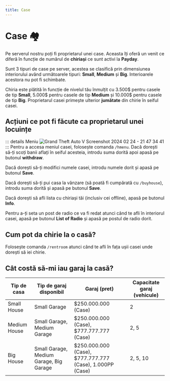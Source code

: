 ```yaml
---
title: Case
---
```


# Case 🏘️

Pe serverul nostru poți fi proprietarul unei case. Aceasta îți oferă un venit ce diferă în funcție de numărul de **chiriași** ce sunt activi la **Payday**.

Sunt 3 tipuri de case pe server, acestea se clasifică prin dimensiunea interiorului având următoarele tipuri: **Small**, **Medium** și **Big**.
Interioarele acestora nu pot fi schimbate.

Chiria este plătită în funcție de nivelul tău înmulțit cu 3.500$ pentru casele de tip **Small**, 5.000$ pentru casele de tip **Medium** și 10.000$ pentru casele de tip **Big**.
Proprietarul casei primește ulterior **jumătate** din chirie în seiful casei.

## Acțiuni ce pot fi făcute ca proprietarul unei locuințe

::: details Meniu
![Grand Theft Auto V Screenshot 2024 02 24 - 21 47 34 41](https://github.com/Alexander-AIM/wiki/assets/157987605/b16e6f5c-373c-4856-9374-3fe72655a5f5)
:::
Pentru a accesa meniul casei, folosește comanda `/hmenu`.
Dacă dorești să-ți scoți banii aflați în seiful acesteia, <span v-tippy="{content: 'Săgeata albastră din poza de mai sus.', arrow: false}">introdu suma dorită apoi apasă pe butonul <strong>withdraw</strong></span>.

Dacă dorești să-ți modifici numele casei, <span v-tippy="{content: 'Săgeata roșie din poza de mai sus.', arrow: false}">introdu numele dorit și apasă pe butonul  <strong>Save</strong></span>.

Dacă dorești să-ți pui casa la vânzare (să poată fi cumpărată cu `/buyhouse`),  <span v-tippy="{content: 'Săgeata gri din poza de mai sus.', arrow: false}">introdu suma dorită și apasă pe butonul  <strong>Save</strong></span>. 

Dacă dorești să afli lista cu chiriași tăi (inclusiv cei offline), <span v-tippy="{content: 'Săgeata galbenă din poza de mai sus.', arrow: false}">apasă pe butonul  <strong>Info</strong></span>. 

Pentru a-ți seta un post de radio ce va fi redat atunci când te afli în interiorul casei, <span v-tippy="{content: 'Săgeata mov din poza de mai sus.', arrow: false}">apasă pe butonul  <strong>List of Radio</strong> și apasă pe postul de radio dorit</span>.

## Cum pot da chirie la o casă?
Folosește comanda `/rentroom` atunci când te afli în fața ușii casei unde dorești să iei chirie.

## Cât costă să-mi iau garaj la casă?

| Tip de casa   | Tip de garaj disponibil               | Garaj (pret)       | Capacitate garaj (vehicule) |
|---------------|-------------------------------------|--------------------|-----------------------------|
| Small House   | Small Garage                         | $250.000.000 (Case)| 2                           |
| Medium House  | Small Garage, Medium Garage           | $250.000.000 (Case), $777.777.777 (Case) | 2, 5                    |
| Big House     | Small Garage, Medium Garage, Big Garage | $250.000.000 (Case), $777.777.777 (Case), 1.000PP (Case) | 2, 5, 10                   |

